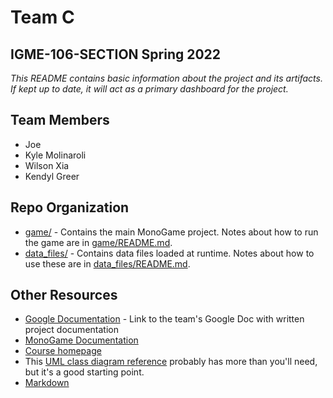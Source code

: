 # Team C
## IGME-106-SECTION Spring 2022

_This README contains basic information about the project and its artifacts. If kept up to date, it will act as a primary dashboard for the project._

## Team Members
- Joe
- Kyle Molinaroli
- Wilson Xia
- Kendyl Greer


## Repo Organization
- [game/](game/) - Contains the main MonoGame project. Notes about how to run the game are in [game/README.md](game/README.md).
- [data_files/](data_files/) - Contains data files loaded at runtime. Notes about how to use these are in [data_files/README.md](data_files/README.md).

## Other Resources
- [Google Documentation](TBD) - Link to the team's Google Doc with written project documentation
- [MonoGame Documentation](http://www.monogame.net/documentation/?page=main)
- [Course homepage](https://esmesh.github.io/RIT-IGME-106/)
- This [UML class diagram reference](https://www.uml-diagrams.org/class-reference.html) probably has more than you'll need, but it's a good starting point.
- [Markdown](https://docs.gitlab.com/ee/user/markdown.html)

